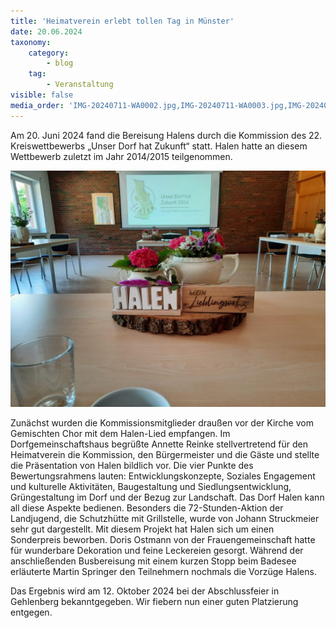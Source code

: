 ```yaml
---
title: 'Heimatverein erlebt tollen Tag in Münster'
date: 20.06.2024
taxonomy:
    category:
        - blog
    tag:
        - Veranstaltung
visible: false
media_order: 'IMG-20240711-WA0002.jpg,IMG-20240711-WA0003.jpg,IMG-20240711-WA0004.jpg,IMG-20240711-WA0006.jpg'
---
```


Am 20. Juni 2024 fand die Bereisung Halens durch die Kommission des 22. Kreiswettbewerbs „Unser Dorf hat Zukunft“ statt. Halen hatte an diesem Wettbewerb zuletzt im Jahr 2014/2015 teilgenommen.

![IMG-20240711-WA0006](IMG-20240711-WA0006.jpg "IMG-20240711-WA0006")

Zunächst wurden die Kommissionsmitglieder draußen vor der Kirche vom Gemischten Chor mit dem Halen-Lied empfangen. Im Dorfgemeinschaftshaus begrüßte Annette Reinke stellvertretend für den Heimatverein die Kommission, den Bürgermeister und die Gäste und stellte die Präsentation von Halen bildlich vor. Die vier Punkte des Bewertungsrahmens lauten: Entwicklungskonzepte, Soziales Engagement und kulturelle Aktivitäten, Baugestaltung und Siedlungsentwicklung, Grüngestaltung im Dorf und der Bezug zur Landschaft. Das Dorf Halen kann all diese Aspekte bedienen. Besonders die 72-Stunden-Aktion der Landjugend, die Schutzhütte mit Grillstelle, wurde von Johann Struckmeier sehr gut dargestellt. Mit diesem Projekt hat Halen sich um einen Sonderpreis beworben. Doris Ostmann von der Frauengemeinschaft hatte für wunderbare Dekoration und feine Leckereien gesorgt. Während der anschließenden Busbereisung mit einem kurzen Stopp beim Badesee erläuterte Martin Springer den Teilnehmern nochmals die Vorzüge Halens.

Das Ergebnis wird am 12. Oktober 2024 bei der Abschlussfeier in Gehlenberg bekanntgegeben. Wir fiebern nun einer guten Platzierung entgegen.
